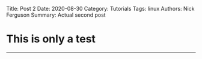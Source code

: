 Title: Post 2
Date: 2020-08-30
Category: Tutorials
Tags: linux
Authors: Nick Ferguson
Summary: Actual second post

# This is only a test
***

